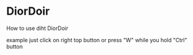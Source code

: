 # DiorDoir

How to use diht DiorDoir

example just click on right top button or press "W" while you hold "Ctrl" button
